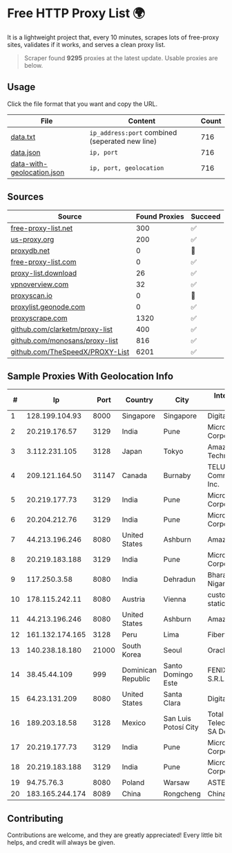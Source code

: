 
# Free HTTP Proxy List 🌍

It is a lightweight project that, every 10 minutes, scrapes lots of free-proxy sites, validates if it works, and serves a clean proxy list.


> Scraper found **9295** proxies at the latest update. Usable proxies are below.

## Usage

Click the file format that you want and copy the URL.


|File|Content|Count|
|----|-------|-----|
|[data.txt](https://raw.githubusercontent.com/themiralay/Proxy-List-World/master/data.txt)|`ip_address:port` combined (seperated new line)|716|
|[data.json](https://raw.githubusercontent.com/themiralay/Proxy-List-World/master/data.json)|`ip, port`|716|
|[data-with-geolocation.json](https://raw.githubusercontent.com/themiralay/Proxy-List-World/master/data-with-geolocation.json)|`ip, port, geolocation`|716|

## Sources

|Source|Found Proxies|Succeed|
|------|-------------|-------|
|[free-proxy-list.net](https://free-proxy-list.net)|300|✅|
|[us-proxy.org](https://www.us-proxy.org)|200|✅|
|[proxydb.net](http://proxydb.net)|0|🚫|
|[free-proxy-list.com](https://free-proxy-list.com/?page=&port=&type%5B%5D=http&type%5B%5D=https&up_time=0&search=Search)|0|✅|
|[proxy-list.download](https://www.proxy-list.download/HTTP)|26|✅|
|[vpnoverview.com](https://vpnoverview.com/privacy/anonymous-browsing/free-proxy-servers)|32|✅|
|[proxyscan.io](https://www.proxyscan.io)|0|🚫|
|[proxylist.geonode.com](https://proxylist.geonode.com/api/proxy-list?limit=300&page=1&sort_by=lastChecked&sort_type=desc&protocols=http,https)|0|✅|
|[proxyscrape.com](https://api.proxyscrape.com/v2/?request=displayproxies&protocol=http&timeout=10000&country=all&ssl=all&anonymity=all)|1320|✅|
|[github.com/clarketm/proxy-list](https://raw.githubusercontent.com/clarketm/proxy-list/master/proxy-list-raw.txt)|400|✅|
|[github.com/monosans/proxy-list](https://raw.githubusercontent.com/monosans/proxy-list/main/proxies/http.txt)|816|✅|
|[github.com/TheSpeedX/PROXY-List](https://raw.githubusercontent.com/TheSpeedX/PROXY-List/master/http.txt)|6201|✅|


## Sample Proxies With Geolocation Info

|#|Ip|Port|Country|City|Internet Service Provider|
|-|--|----|-------|----|-------------------------|
|1|128.199.104.93|8000|Singapore|Singapore|DigitalOcean, LLC|
|2|20.219.176.57|3129|India|Pune|Microsoft Corporation|
|3|3.112.231.105|3128|Japan|Tokyo|Amazon Technologies Inc.|
|4|209.121.164.50|31147|Canada|Burnaby|TELUS Communications Inc.|
|5|20.219.177.73|3129|India|Pune|Microsoft Corporation|
|6|20.204.212.76|3129|India|Pune|Microsoft Corporation|
|7|44.213.196.246|8080|United States|Ashburn|Amazon.com|
|8|20.219.183.188|3129|India|Pune|Microsoft Corporation|
|9|117.250.3.58|8080|India|Dehradun|Bharat Sanchar Nigam Ltd|
|10|178.115.242.11|8080|Austria|Vienna|customers with static IP|
|11|44.213.196.246|8080|United States|Ashburn|Amazon.com|
|12|161.132.174.165|3128|Peru|Lima|Fibertel Peru S.A.|
|13|140.238.18.180|21000|South Korea|Seoul|Oracle Corporation|
|14|38.45.44.109|999|Dominican Republic|Santo Domingo Este|FENIX NETWORKS, S.R.L.|
|15|64.23.131.209|8080|United States|Santa Clara|DigitalOcean, LLC|
|16|189.203.18.58|3128|Mexico|San Luis Potosí City|Total Play Telecomunicaciones SA De CV|
|17|20.219.177.73|3129|India|Pune|Microsoft Corporation|
|18|20.219.183.188|3129|India|Pune|Microsoft Corporation|
|19|94.75.76.3|8080|Poland|Warsaw|ASTER Sp. z o.o|
|20|183.165.244.174|8089|China|Rongcheng|Chinanet|



## Contributing

Contributions are welcome, and they are greatly appreciated! Every
little bit helps, and credit will always be given.

